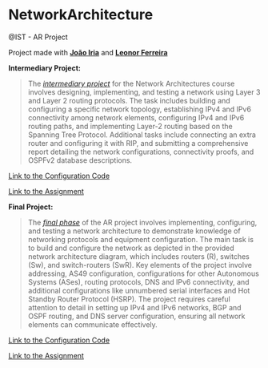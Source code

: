 # NetworkArchitecture
@IST - AR Project

Project made with **[João Iria](https://github.com/JoaoIria)** and **[Leonor Ferreira](https://github.com/LeonorRFerreira)**

**Intermediary Project:**
> The [_intermediary project_](https://github.com/joaoafs/NetworkArchitecture/blob/main/relatorio-grupo2-intermedio.pdf) for the Network Architectures course involves designing, implementing, and testing a network using Layer 3 and Layer 2 routing protocols. The task includes building and configuring a specific network topology, establishing IPv4 and IPv6 connectivity among network elements, configuring IPv4 and IPv6 routing paths, and implementing Layer-2 routing based on the Spanning Tree Protocol. Additional tasks include connecting an extra router and configuring it with RIP, and submitting a comprehensive report detailing the network configurations, connectivity proofs, and OSPFv2 database descriptions.

[Link to the Configuration Code](https://drive.google.com/file/d/1JrAgT1xDyd3u4wu1t7YFLxS1r_ucYhVe/view?usp=drive_link)

[Link to the Assignment](https://github.com/joaoafs/NetworkArchitecture/blob/main/enunciado-intermedio.pdf)


**Final Project:**
> The [_final phase_](https://github.com/joaoafs/NetworkArchitecture/blob/main/relatorio-grupo2-final.pdf) of the AR project involves implementing, configuring, and testing a network architecture to demonstrate knowledge of networking protocols and equipment configuration. The main task is to build and configure the network as depicted in the provided network architecture diagram, which includes routers (R), switches (Sw), and switch-routers (SwR). Key elements of the project involve addressing, AS49 configuration, configurations for other Autonomous Systems (ASes), routing protocols, DNS and IPv6 connectivity, and additional configurations like unnumbered serial interfaces and Hot Standby Router Protocol (HSRP). The project requires careful attention to detail in setting up IPv4 and IPv6 networks, BGP and OSPF routing, and DNS server configuration, ensuring all network elements can communicate effectively.

[Link to the Configuration Code](https://github.com/joaoafs/NetworkArchitecture/tree/main/G2FinalConfig)

[Link to the Assignment](https://github.com/joaoafs/NetworkArchitecture/blob/main/enunciado-final.pdf)
